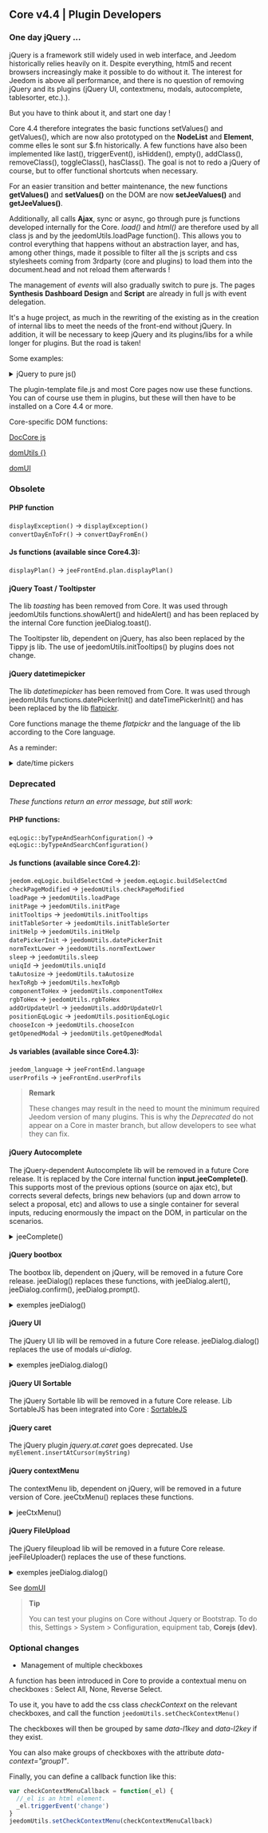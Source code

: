## Core v4.4 | Plugin Developers

### One day jQuery ...

jQuery is a framework still widely used in web interface, and Jeedom historically relies heavily on it. Despite everything, html5 and recent browsers increasingly make it possible to do without it. The interest for Jeedom is above all performance, and there is no question of removing jQuery and its plugins (jQuery UI, contextmenu, modals, autocomplete, tablesorter, etc.).).

But you have to think about it, and start one day !

Core 4.4 therefore integrates the basic functions setValues() and getValues(), which are now also prototyped on the **NodeList** and **Element**, comme elles le sont sur $.fn historically. A few functions have also been implemented like last(), triggerEvent(), isHidden(), empty(), addClass(), removeClass(), toggleClass(), hasClass(). The goal is not to redo a jQuery of course, but to offer functional shortcuts when necessary.

For an easier transition and better maintenance, the new functions **getValues()** and **setValues()** on the DOM are now **setJeeValues()** and **getJeeValues()**.

Additionally, all calls **Ajax**, sync or async, go through pure js functions developed internally for the Core. *load()* and *html()* are therefore used by all class js and by the jeedomUtils.loadPage function(). This allows you to control everything that happens without an abstraction layer, and has, among other things, made it possible to filter all the js scripts and css stylesheets coming from 3rdparty (core and plugins) to load them into the document.head and not reload them afterwards !

The management of *events* will also gradually switch to pure js. The pages **Synthesis** **Dashboard** **Design** and **Script** are already in full js with event delegation.

It's a huge project, as much in the rewriting of the existing as in the creation of internal libs to meet the needs of the front-end without jQuery. In addition, it will be necessary to keep jQuery and its plugins/libs for a while longer for plugins. But the road is taken!

Some examples:

<details>

  <summary markdown="span">jQuery to pure js()</summary>

  ~~~ js
  {% raw %}
  //jQuery:
  $('#table_objectSummary tbody').append(tr)
  $('#table_objectSummary tbody tr').last().setValues(_summary, '.objectSummaryAttr')

  //purejs:
  document.querySelector('#table_objectSummary tbody').insertAdjacentHTML('beforeend', tr)
  document.querySelectorAll('#table_objectSummary tbody tr').last().setJeeValues(_summary, '.objectSummaryAttr')

  //jQuery:
  var eqId = $('.eqLogicAttr[data-l1key=id]').value()
  var config = $('#config').getValues('.configKey')[0]
  var expression = $(this).closest('.actionOnMessage').getValues('.expressionAttr')

  //purejs:
  var eqId = document.querySelector('.eqLogicAttr[data-l1key="id"]').jeeValue()
  var config = document.getElementById('config').getJeeValues('.configKey')[0]
  var expression = this.closest('.actionOnMessage').getJeeValues('.expressionAttr')

  //jQuery:
  addMyTr: function(_data) {
    var tr = ' <tr>'
    tr += ' <td>'
    tr += ' </td>'
    tr += ' </tr>'
    let newRow = $(tr)
    newRow.setValues(data, '.mytrDataAttr')
    $('#table_stuff tbody').append(newRow)
    //return newRow
  }

  //purejs:
  addMyTr: function(_data) {
    var tr = ' <tr>'
    tr += ' <td>'
    tr += ' </td>'
    tr += ' </tr>'
    let newRow = document.createElement('tr')
    newRow.innerHTML = tr
    newRow.setJeeValues(_data, '.mytrDataAttr')
    document.getElementById('table_stuff').querySelector('tbody').appendChild(newRow)
    //return newRow
  }

  //jQuery:
  $(function(){
    console.log('Dom ready!')
  })

  // Corejs:
  domUtils(function(){
    console.log('Dom ready!')
  })

  {% endraw %}
  ~~~

</details>

The plugin-template file.js and most Core pages now use these functions. You can of course use them in plugins, but these will then have to be installed on a Core 4.4 or more.

Core-specific DOM functions:

[DocCore js](/en_US/dev/corejs/index)

[domUtils {}](https://github.com/jeedom/core/blob/alpha/core/dom/dom.utils.js)

[domUI](https://github.com/jeedom/core/blob/alpha/core/dom/dom.ui.js)



### Obsolete

#### PHP function

`displayException()` -> `displayException()`  
`convertDayEnToFr()` -> `convertDayFromEn()`

#### Js functions (available since Core4.3):

`displayPlan()` -> `jeeFrontEnd.plan.displayPlan()`

#### jQuery Toast / Tooltipster

The lib *toasting* has been removed from Core. It was used through jeedomUtils functions.showAlert() and hideAlert() and has been replaced by the internal Core function jeeDialog.toast().

The Tooltipster lib, dependent on jQuery, has also been replaced by the Tippy js lib. The use of jeedomUtils.initTooltips() by plugins does not change.

#### jQuery datetimepicker

The lib *datetimepicker* has been removed from Core. It was used through jeedomUtils functions.datePickerInit() and dateTimePickerInit() and has been replaced by the lib [flatpickr](https://flatpickr.js.org/).

Core functions manage the theme *flatpickr* and the language of the lib according to the Core language.

As a reminder:

<details>

  <summary markdown="span">date/time pickers</summary>

  ~~~ html
  {% raw %}
  <input id="myDate" class="in_datepicker"/>
  <input id="myTime" class="in_timepicker"/>
  <input id="myCustomDatetime"/>
  {% endraw %}
  ~~~

  ~~~ js
  {% raw %}
  jeedomUtils.datePickerInit() //Init all input.in_datepicker
  jeedomUtils.dateTimePickerInit() //Init all input.in_timepicker

  jeedomUtils.datePickerInit('Ymd H:i:00', '#myCustomDatetime') //Will init myCustomDatetime input with custom format
  {% endraw %}
  ~~~

</details>



### Deprecated

*These functions return an error message, but still work:*

#### PHP functions:

`eqLogic::byTypeAndSearhConfiguration()` -> `eqLogic::byTypeAndSearchConfiguration()`  

#### Js functions (available since Core4.2):

`jeedom.eqLogic.buildSelectCmd` -> `jeedom.eqLogic.buildSelectCmd`  
`checkPageModified` -> `jeedomUtils.checkPageModified`  
`loadPage` -> `jeedomUtils.loadPage`  
`initPage` -> `jeedomUtils.initPage`  
`initTooltips` -> `jeedomUtils.initTooltips`  
`initTableSorter` -> `jeedomUtils.initTableSorter`  
`initHelp` -> `jeedomUtils.initHelp`  
`datePickerInit` -> `jeedomUtils.datePickerInit`  
`normTextLower` -> `jeedomUtils.normTextLower`  
`sleep` -> `jeedomUtils.sleep`  
`uniqId` -> `jeedomUtils.uniqId`  
`taAutosize` -> `jeedomUtils.taAutosize`  
`hexToRgb` -> `jeedomUtils.hexToRgb`  
`componentToHex` -> `jeedomUtils.componentToHex`  
`rgbToHex` -> `jeedomUtils.rgbToHex`  
`addOrUpdateUrl` -> `jeedomUtils.addOrUpdateUrl`  
`positionEqLogic` -> `jeedomUtils.positionEqLogic`  
`chooseIcon` -> `jeedomUtils.chooseIcon`  
`getOpenedModal` -> `jeedomUtils.getOpenedModal`  

#### Js variables (available since Core4.3):

`jeedom_language` -> `jeeFrontEnd.language`  
`userProfils` -> `jeeFrontEnd.userProfils`

> **Remark**
>
> These changes may result in the need to mount the minimum required Jeedom version of many plugins. This is why the *Deprecated* do not appear on a Core in master branch, but allow developers to see what they can fix.

#### jQuery Autocomplete

The jQuery-dependent Autocomplete lib will be removed in a future Core release. It is replaced by the Core internal function **input.jeeComplete()**. This supports most of the previous options (source on ajax etc), but corrects several defects, brings new behaviors (up and down arrow to select a proposal, etc) and allows to use a single container for several inputs, reducing enormously the impact on the DOM, in particular on the scenarios.

<details>

  <summary markdown="span">jeeComplete()</summary>

  ~~~ js
  {% raw %}
  //jQuery:
  $('input.auto').autocomplete({
    minLength: 1,
    source: dataArray
  })

  // Corejs:
  document.querySelector('input.auto').jeeComplete({
    minLength: 1,
    source: dataArray
  })
  {% endraw %}
  ~~~

</details>

#### jQuery bootbox

The bootbox lib, dependent on jQuery, will be removed in a future Core release. jeeDialog() replaces these functions, with jeeDialog.alert(), jeeDialog.confirm(), jeeDialog.prompt().

<details>

  <summary markdown="span">exemples jeeDialog()</summary>

  ~~~ js
  {% raw %}
  if (condition) {
    jeeDialog.alert('This is wrong dude!')
    return
  }

  jeeDialog.prompt('Enter new name:', function(result) {
    if (result !== null) {
      //Dostuff
    }
  })

  jeeDialog.confirm('Do you really want to delete this?', function(result) {
    if (result) {
      //Dostuff
    } else {
      //Do other stuff
    }
  })

  {% endraw %}
  ~~~

</details>

#### jQuery UI

The jQuery UI lib will be removed in a future Core release. jeeDialog.dialog() replaces the use of modals *ui-dialog*.

<details>

  <summary markdown="span">exemples jeeDialog.dialog()</summary>

  ~~~ js
  {% raw %}
  //jQueryUI:
  $('#md_modal').dialog({
    title: "{{System Administration}}"
  }).load('index.php?v=d&modal=system.action').dialog('open')

  //Core jeeDialog:
  jeeDialog.dialog({
    title: '{{System Administration}}',
    contentUrl: 'index.php?v=d&modal=system.action'
  })

  {% endraw %}
  ~~~

</details>

#### jQuery UI Sortable

The jQuery Sortable lib will be removed in a future Core release.
Lib SortableJS has been integrated into Core : [SortableJS](http://sortablejs.github.io/Sortable/)

#### jQuery caret

The jQuery plugin *jquery.at.caret* goes deprecated. Use `myElement.insertAtCursor(myString)`

#### jQuery contextMenu

The contextMenu lib, dependent on jQuery, will be removed in a future version of Core. jeeCtxMenu() replaces these functions.

<details>

  <summary markdown="span">jeeCtxMenu()</summary>

  ~~~ js
  {% raw %}
  var myCtxMenu = new jeeCtxMenu({
    selector: '.nav.nav-tabs li', //Required!
    appendTo: 'div#div_pageContainer',
    className: '', //Added to menucontainer
    items: {
      uniqueNameID: {
        name: '{{My item}}',
        isHtmlName: false,
        icon: 'fas fa cogs',
        className: '', //Added to item container
        callback: function(key, opt) { //Item callback
        }
      },
      sep1: '-----',
    },
    callback: function(key, opt) { //Default callback if not set on item
    }
    //isDisable: false,
    /*
    events: {
      show: function(opt) {
      },
      hide: function(opt) {
      }
    },
    */
    /*
    build: function(trigger) {
      var contextmenuitems = {}
      return {
        callback: function(key, options, event) {
          //Setitems...
        }
      },
      items: contextmenuitems
    },
    position: function(opt, x, y) {
    },
    */
  })

  {% endraw %}
  ~~~

</details>

#### jQuery FileUpload

The jQuery fileupload lib will be removed in a future Core release. jeeFileUploader() replaces the use of these functions.

<details>

  <summary markdown="span">exemples jeeDialog.dialog()</summary>

  ~~~ js
  {% raw %}
  //jQueryUI:
  $('#bt_uploadImage').fileupload({
    url: 'core/ajax/plan.ajax.php?action=uploadImage&id=' + id
    dataType: 'json',
    done: function(event, data) {
      //Dostuff
    }
  })

  //Core jeeFileUploader:
  new jeeFileUploader({
    fileInput: document.getElementById('bt_uploadImg'),
    url: 'core/ajax/plan.ajax.php?action=uploadImage&id=' + id
    /*
    add: function(event, data) {
      let currentPath = document.getElementById('bt_uploadImg').getAttribute('data-path')
      data.url = 'core/ajax/jeedom.ajax.php?action=uploadImageIcon&filepath=' + currentPath
      data.submit()
    },
    */
    done: function(event, data) {
      //Dostuff
    }
  })

  {% endraw %}
  ~~~

</details>

See [domUI](https://github.com/jeedom/core/blob/alpha/core/dom/dom.ui.js)

> **Tip**
>
> You can test your plugins on Core without Jquery or Bootstrap. To do this, Settings > System > Configuration, equipment tab, **Corejs (dev)**.

### Optional changes

- Management of multiple checkboxes

A function has been introduced in Core to provide a contextual menu on checkboxes : Select All, None, Reverse Select.

To use it, you have to add the css class *checkContext* on the relevant checkboxes, and call the function ``jeedomUtils.setCheckContextMenu()``

The checkboxes will then be grouped by same *data-l1key* and *data-l2key* if they exist.

You can also make groups of checkboxes with the attribute *data-context="group1"*.

Finally, you can define a callback function like this:

````js
var checkContextMenuCallback = function(_el) {
  //_el is an html element.
  _el.triggerEvent('change')
}
jeedomUtils.setCheckContextMenu(checkContextMenuCallback)
````

